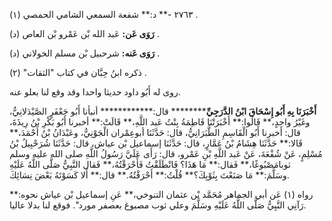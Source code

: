 ٢٧٦٣ -** د:** شفعة السمعي الشامي الحمصي (١) .

**رَوَى عَن:** عَبد الله بْن عَمْرو بْن العاص (د) .

**رَوَى عَنه:** شرحبيل بْن مسلم الخولاني (د) .

ذكره ابنُ حِبَّان في كتاب "الثقات" (٢) .

روى له أَبُو داود حديثا واحدا وقد وقع لنا بعلو عنه.

**أَخْبَرَنَا بِهِ أَبُو إِسْحَاقَ ابْنُ الدَّرَجِيِّ********** قال:************ أنبأنا أَبُو جَعْفَرٍ الصَّيْدَلانِيُّ، وغَيْرُ واحِدٍ،** قَالُوا:** أَخْبَرَتْنَا فَاطِمَةُ بِنْتُ عَبد اللَّهِ،** قَالَتْ:** أخبرنا أَبُو بَكْرِ بْنُ رِيذَةَ، قال: أخبرنا أَبُو الْقَاسِمِ الطَّبَرَانِيُّ، قال: حَدَّثَنَا أبوعِمْران الْجَوْنِيُّ، وعَبْدَانُ بْنُ أَحْمَدَ،** قَالا:** حَدَّثَنَا هِشَامُ بْنُ عَمَّارٍ، قال: حَدَّثَنَا إسماعيل بْن عياش، قال: حَدَّثَنَا شُرَحْبِيلُ بْنُ مُسْلِمٍ، عَنْ شُفْعَةَ، عَنْ عَبد اللَّهِ بْنِ عَمْرو، قال: رَأَى عَلَيَّ رَسُولُ اللَّهِ صلى الله عليه وسلم ثوبامَصْبُوغًا،** فَقال:** مَا هَذَا؟ فَانْطَلَقْتُ فَأَحْرَقْتُهُ،** فَقال النَّبِيُّ صَلَّى اللَّهُ عَلَيْهِ وسَلَّمَ:** مَا صَنَعْتَ بِثَوْبِكَ؟** قُلْتُ:** أَحْرَقْتُهُ.** قال:** أَلا كَسَوْتَهُ بَعْضَ نِسَائِكَ.

رواه (١) عَن أبي الجماهر مُحَمَّد بْن عثمان التنوخي،** عَنِ إسماعيل بْن عياش نحوه:** رَآنِي النَّبِيُّ صَلَّى اللَّهُ عَلَيْهِ وسَلَّمَ وعلي ثوب مصبوغ بعصفر مورد". فوقع لنا بدلا عاليا.